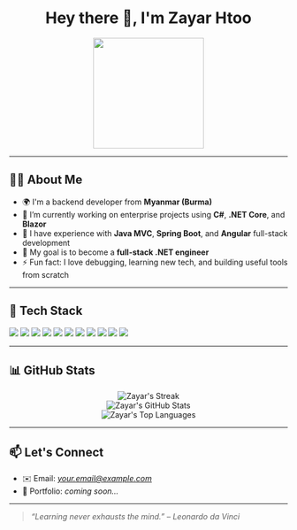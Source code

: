 <h1 align="center">Hey there 👋, I'm Zayar Htoo</h1>

<p align="center">
  <img src="https://media.giphy.com/media/v1.Y2lkPTc5MGI3NjExZGgwZ3R4N3B2aThjOHJmcXJ4MHhnMHhxM3R3ZnA2aG4yaThkYzVwYSZlcD12MV9naWZzX3NlYXJjaCZjdD1n/wg7OBpBu5L0y9X1mqA/giphy.gif" width="200"/>
</p>

---

## 👨‍💻 About Me

- 🌍 I'm a backend developer from **Myanmar (Burma)**
- 💼 I’m currently working on enterprise projects using **C#**, **.NET Core**, and **Blazor**
- 🧠 I have experience with **Java MVC**, **Spring Boot**, and **Angular** full-stack development
- 🎯 My goal is to become a **full-stack .NET engineer**
- ⚡ Fun fact: I love debugging, learning new tech, and building useful tools from scratch

---

## 🚀 Tech Stack

<p align="left">
  <img src="https://img.shields.io/badge/C%23-239120.svg?style=for-the-badge&logo=c-sharp&logoColor=white"/>
  <img src="https://img.shields.io/badge/.NET_Core-512BD4.svg?style=for-the-badge&logo=dotnet&logoColor=white"/>
  <img src="https://img.shields.io/badge/Blazor-5C2D91.svg?style=for-the-badge&logo=blazor&logoColor=white"/>
  <img src="https://img.shields.io/badge/Java-007396.svg?style=for-the-badge&logo=java&logoColor=white"/>
  <img src="https://img.shields.io/badge/Spring_Boot-6DB33F.svg?style=for-the-badge&logo=spring-boot&logoColor=white"/>
  <img src="https://img.shields.io/badge/Angular-DD0031.svg?style=for-the-badge&logo=angular&logoColor=white"/>
  <img src="https://img.shields.io/badge/SQL_Server-CC2927.svg?style=for-the-badge&logo=microsoft-sql-server&logoColor=white"/>
  <img src="https://img.shields.io/badge/Git-F05032.svg?style=for-the-badge&logo=git&logoColor=white"/>
  <img src="https://img.shields.io/badge/HTML5-E34F26.svg?style=for-the-badge&logo=html5&logoColor=white"/>
  <img src="https://img.shields.io/badge/CSS3-1572B6.svg?style=for-the-badge&logo=css3&logoColor=white"/>
  <img src="https://img.shields.io/badge/JavaScript-F7DF1E.svg?style=for-the-badge&logo=javascript&logoColor=black"/>
</p>

---

## 📊 GitHub Stats

<p align="center">
  <img src="https://github-readme-streak-stats.herokuapp.com/?user=ZyH12356d&theme=tokyonight&hide_border=true" alt="Zayar's Streak" />
  <br/>
  <img src="https://github-readme-stats.vercel.app/api?username=ZyH12356d&show_icons=true&theme=tokyonight&hide_border=true" alt="Zayar's GitHub Stats" />
  <br/>
  <img src="https://github-readme-stats.vercel.app/api/top-langs/?username=ZyH12356d&layout=compact&theme=tokyonight&hide_border=true" alt="Zayar's Top Languages" />
</p>

---

## 📫 Let's Connect

- ✉️ Email: *your.email@example.com*
- 💼 Portfolio: *coming soon...*

---

> _“Learning never exhausts the mind.” – Leonardo da Vinci_
